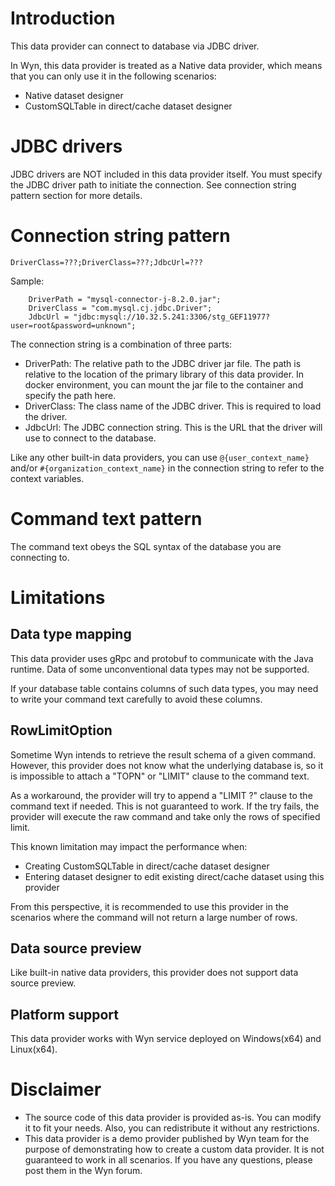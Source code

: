 ﻿# Introduction

This data provider can connect to database via JDBC driver.

In Wyn, this data provider is treated as a Native data provider, which means that you can only use it in the following scenarios:
* Native dataset designer
* CustomSQLTable in direct/cache dataset designer

# JDBC drivers

JDBC drivers are NOT included in this data provider itself. You must specify the JDBC driver path to initiate the connection.
See connection string pattern section for more details.

# Connection string pattern

`DriverClass=???;DriverClass=???;JdbcUrl=???`

Sample:
```
	DriverPath = "mysql-connector-j-8.2.0.jar";
	DriverClass = "com.mysql.cj.jdbc.Driver";
	JdbcUrl = "jdbc:mysql://10.32.5.241:3306/stg_GEF11977?user=root&password=unknown";
```

The connection string is a combination of three parts:
* DriverPath: The relative path to the JDBC driver jar file. The path is relative to the location of the primary library of this data provider. In docker environment, you can mount the jar file to the container and specify the path here.
* DriverClass: The class name of the JDBC driver. This is required to load the driver.
* JdbcUrl: The JDBC connection string. This is the URL that the driver will use to connect to the database.

Like any other built-in data providers, you can use `@{user_context_name}` and/or `#{organization_context_name}` in the connection string to refer to the context variables.

# Command text pattern

The command text obeys the SQL syntax of the database you are connecting to.

# Limitations

## Data type mapping

This data provider uses gRpc and protobuf to communicate with the Java runtime. Data of some unconventional data types may not be supported.

If your database table contains columns of such data types, you may need to write your command text carefully to avoid these columns.

## RowLimitOption

Sometime Wyn intends to retrieve the result schema of a given command. However, this provider does not know what the underlying database is, so it is impossible to attach a "TOPN" or "LIMIT" clause to the command text.

As a workaround, the provider will try to append a "LIMIT ?" clause to the command text if needed. This is not guaranteed to work. If the try fails, the provider will execute the raw command and take only the rows of specified limit.

This known limitation may impact the performance when:
* Creating CustomSQLTable in direct/cache dataset designer
* Entering dataset designer to edit existing direct/cache dataset using this provider

From this perspective, it is recommended to use this provider in the scenarios where the command will not return a large number of rows.

## Data source preview

Like built-in native data providers, this provider does not support data source preview.

## Platform support

This data provider works with Wyn service deployed on Windows(x64) and Linux(x64).

# Disclaimer

* The source code of this data provider is provided as-is. You can modify it to fit your needs. Also, you can redistribute it without any restrictions.
* This data provider is a demo provider published by Wyn team for the purpose of demonstrating how to create a custom data provider. It is not guaranteed to work in all scenarios. If you have any questions, please post them in the Wyn forum.
